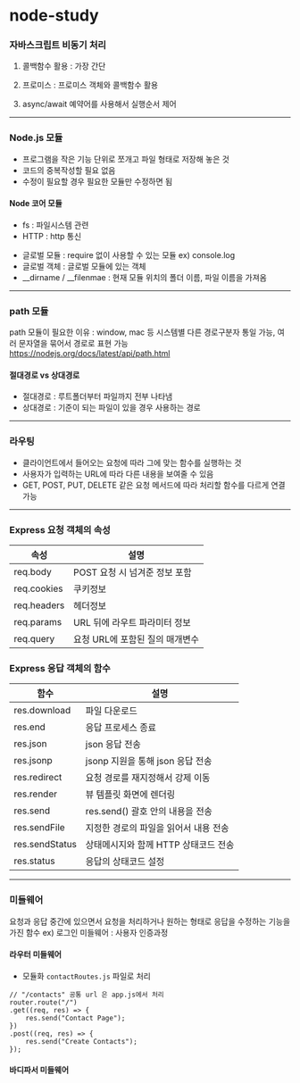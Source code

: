# node-study

### 자바스크립트 비동기 처리

1. 콜백함수 활용 : 가장 간단

2. 프로미스 : 프로미스 객체와 콜백함수 활용

3. async/await 예약어를 사용해서 실행순서 제어

---

### Node.js 모듈

- 프로그램을 작은 기능 단위로 쪼개고 파일 형태로 저장해 놓은 것
- 코드의 중복작성할 필요 없음
- 수정이 필요할 경우 필요한 모듈만 수정하면 됨

#### Node 코어 모듈

- fs : 파일시스템 관련
- HTTP : http 통신

* 글로벌 모듈 : require 없이 사용할 수 있는 모듈 ex) console.log
* 글로벌 객체 : 글로벌 모듈에 있는 객체
* __dirname / __filenmae : 현재 모듈 위치의 폴더 이름, 파일 이름을 가져옴

---

### path 모듈

path 모듈이 필요한 이유 : window, mac 등 시스템별 다른 경로구분자 통일 가능, 여러 문자열을 묶어서 경로로 표현 가능
https://nodejs.org/docs/latest/api/path.html


#### 절대경로 vs 상대경로
- 절대경로 : 루트폴더부터 파일까지 전부 나타냄
- 상대경로 : 기준이 되는 파일이 있을 경우 사용하는 경로

---

### 라우팅
- 클라이언트에서 들어오는 요청에 따라 그에 맞는 함수를 실행하는 것
- 사용자가 입력하는 URL에 따라 다른 내용을 보여줄 수 있음
- GET, POST, PUT, DELETE 같은 요청 메서드에 따라 처리할 함수를 다르게 연결 가능

---

### Express 요청 객체의 속성

| 속성      | 설명                                  |
|-----------|---------------------------------------|
| req.body  | POST 요청 시 넘겨준 정보 포함         |
| req.cookies | 쿠키정보                            |
| req.headers | 헤더정보                            |
| req.params  | URL 뒤에 라우트 파라미터 정보       |
| req.query   | 요청 URL에 포함된 질의 매개변수     |


### Express 응답 객체의 함수
| 함수       | 설명               |
|-----------|-------------------|
| res.download | 파일 다운로드 |
| res.end | 응답 프로세스 종료 |
| res.json | json 응답 전송 |
| res.jsonp | jsonp 지원을 통해 json 응답 전송 |
| res.redirect | 요청 경로를 재지정해서 강제 이동 |
| res.render | 뷰 템플릿 화면에 렌더링 |
| res.send | res.send() 괄호 안의 내용을 전송 |
| res.sendFile | 지정한 경로의 파일을 읽어서 내용 전송 |
| res.sendStatus | 상태메시지와 함께 HTTP 상태코드 전송 |
| res.status | 응답의 상태코드 설정 |

---

### 미들웨어

요청과 응답 중간에 있으면서 요청을 처리하거나 원하는 형태로 응답을 수정하는 기능을 가진 함수
ex) 로그인 미들웨어 : 사용자 인증과정

#### 라우터 미들웨어
- 모듈화 `contactRoutes.js` 파일로 처리
```
// "/contacts" 공통 url 은 app.js에서 처리
router.route("/")
.get((req, res) => {
    res.send("Contact Page");
})
.post((req, res) => {
    res.send("Create Contacts");
});
```

#### 바디파서 미들웨어
